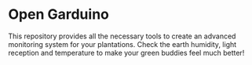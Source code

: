 # Open Garduino

This repository provides all the necessary tools to create an advanced monitoring system for your plantations. Check
the earth humidity, light reception and temperature to make your green buddies feel much better!
